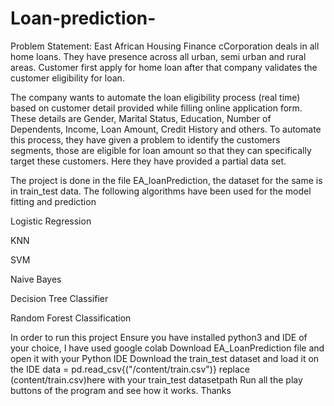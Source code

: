 # Loan-prediction-
Problem Statement: East African Housing Finance cCorporation deals in all home loans. They have presence across all urban, semi urban and rural areas. Customer first apply for home loan after that company validates the customer eligibility for loan.

The company wants to automate the loan eligibility process (real time) based on customer detail provided while filling online application form. These details are Gender, Marital Status, Education, Number of Dependents, Income, Loan Amount, Credit History and others. To automate this process, they have given a problem to identify the customers segments, those are eligible for loan amount so that they can specifically target these customers. Here they have provided a partial data set.

The project is done in the file EA_loanPrediction, the dataset for the same is in train_test data.
The following algorithms have been used for the model fitting and prediction 

Logistic Regression 

KNN

SVM 

Naive Bayes

Decision Tree Classifier 

Random Forest Classification

In order to run this project
Ensure you have installed python3 and IDE of your choice, I have used google colab 
Download
EA_LoanPrediction file and open it with your Python IDE
Download the train_test dataset and load it on the IDE
data = pd.read_csv{("/content/train.csv")} replace (content/train.csv)here with your train_test datasetpath
Run all the play buttons of the program and see how it works.
Thanks

